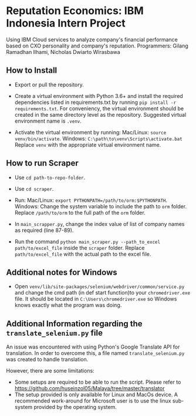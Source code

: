 # Reputation Economics: IBM Indonesia Intern Project
Using IBM Cloud services to analyze company's financial performance based on CXO personality and company's reputation.
Programmers: Gilang Ramadhan Ilhami, Nicholas Dwiarto Wirasbawa

## How to Install
- Export or pull the repository.

- Create a virtual environment with Python 3.6+ and install the required dependencies listed in requirements.txt by running  `pip install -r requirements.txt`. For conveniency, the virtual environment should be created in the same directory level as the repository. Suggested virtual environment name is `.venv`.

- Activate the virtual environment by running:
Mac/Linux: `source venv/bin/activate`. 
Windows: `C:\path\to\venv\Scripts\activate.bat`
Replace `venv` with the appropriate virtual environment name.

## How to run Scraper
- Use `cd path-to-repo-folder`.

- Use `cd scraper`.

- Run: 
Mac/Linux: `export PYTHONPATH=/path/to/orm:$PYTHONPATH`. 
Windows: Change the system variable to include the path to `orm` folder.
Replace `/path/to/orm` to the full path of the `orm` folder.

- In `main_scrapper.py`, change the index value of list of company names as required (line 87-89).

- Run the command `python main_scraper.py --path_to_excel path/to/excel_file` inside the `scraper` folder. Replace `path/to/excel_file` with the actual path to the excel file. 

## Additional notes for Windows
- Open `venv/lib/site-packages/selenium/webdriver/common/service.py` and change the cmd path (in def start function)to your `chromedriver.exe` file. It should be located in `C:\Users\chromedriver.exe` so Windows knows exactly what the program was doing. 

## Additional Information regarding the `translate_selenium.py` file
An issue was encountered with using Python's Google Translate API for translation. In order to overcome this, a file named `translate_selenium.py` was created to handle translation. 

However, there are some limitations:
- Some setups are required to be able to run the script. Please refer to https://github.com/huseinzol05/Malaya/tree/master/translator
- The setup provided is only available for Linux and MacOs device. A recommended work-around for Microsoft user is to use the linux sub-system provided by the operating system.
